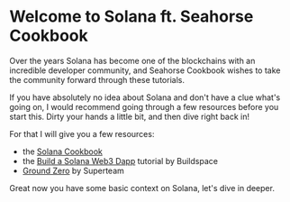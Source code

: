 # Welcome to Solana ft. Seahorse Cookbook

Over the years Solana has become one of the blockchains with an incredible developer community, and Seahorse Cookbook wishes to take the community forward through these tutorials.

If you have absolutely no idea about Solana and don't have a clue what's going on, I would recommend going through a few resources before you start this. Dirty your hands a little bit, and then dive right back in!

For that I will give you a few resources:

-   the [Solana Cookbook](https://solanacookbook.com/)
-   the [Build a Solana Web3 Dapp](https://buildspace.so/p/build-solana-web3-app) tutorial by Buildspace
-   [Ground Zero](https://groundzero.superteam.fun/) by Superteam

Great now you have some basic context on Solana, let's dive in deeper.
